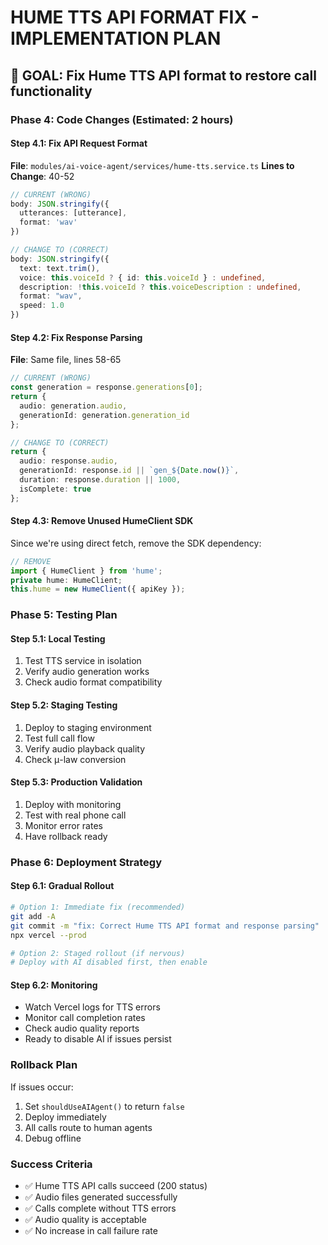 # HUME TTS API FORMAT FIX - IMPLEMENTATION PLAN

## 🎯 GOAL: Fix Hume TTS API format to restore call functionality

### Phase 4: Code Changes (Estimated: 2 hours)

#### Step 4.1: Fix API Request Format
**File**: `modules/ai-voice-agent/services/hume-tts.service.ts`
**Lines to Change**: 40-52

```typescript
// CURRENT (WRONG)
body: JSON.stringify({
  utterances: [utterance],
  format: 'wav'
})

// CHANGE TO (CORRECT)
body: JSON.stringify({
  text: text.trim(),
  voice: this.voiceId ? { id: this.voiceId } : undefined,
  description: !this.voiceId ? this.voiceDescription : undefined,
  format: "wav",
  speed: 1.0
})
```

#### Step 4.2: Fix Response Parsing
**File**: Same file, lines 58-65

```typescript
// CURRENT (WRONG)
const generation = response.generations[0];
return {
  audio: generation.audio,
  generationId: generation.generation_id
};

// CHANGE TO (CORRECT)
return {
  audio: response.audio,
  generationId: response.id || `gen_${Date.now()}`,
  duration: response.duration || 1000,
  isComplete: true
};
```

#### Step 4.3: Remove Unused HumeClient SDK
Since we're using direct fetch, remove the SDK dependency:

```typescript
// REMOVE
import { HumeClient } from 'hume';
private hume: HumeClient;
this.hume = new HumeClient({ apiKey });
```

### Phase 5: Testing Plan

#### Step 5.1: Local Testing
1. Test TTS service in isolation
2. Verify audio generation works
3. Check audio format compatibility

#### Step 5.2: Staging Testing  
1. Deploy to staging environment
2. Test full call flow
3. Verify audio playback quality
4. Check μ-law conversion

#### Step 5.3: Production Validation
1. Deploy with monitoring
2. Test with real phone call
3. Monitor error rates
4. Have rollback ready

### Phase 6: Deployment Strategy

#### Step 6.1: Gradual Rollout
```bash
# Option 1: Immediate fix (recommended)
git add -A
git commit -m "fix: Correct Hume TTS API format and response parsing"
npx vercel --prod

# Option 2: Staged rollout (if nervous)
# Deploy with AI disabled first, then enable
```

#### Step 6.2: Monitoring
- Watch Vercel logs for TTS errors
- Monitor call completion rates  
- Check audio quality reports
- Ready to disable AI if issues persist

### Rollback Plan
If issues occur:
1. Set `shouldUseAIAgent()` to return `false`
2. Deploy immediately  
3. All calls route to human agents
4. Debug offline

### Success Criteria
- ✅ Hume TTS API calls succeed (200 status)
- ✅ Audio files generated successfully
- ✅ Calls complete without TTS errors
- ✅ Audio quality is acceptable
- ✅ No increase in call failure rate 